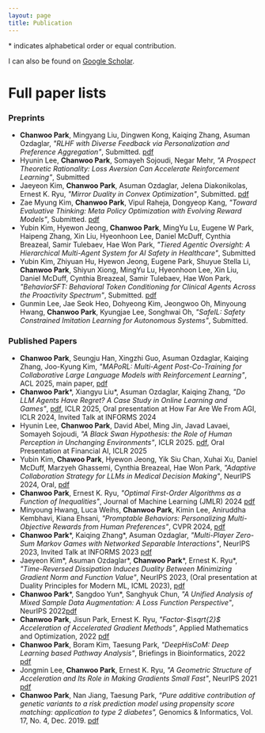 ```yaml
---
layout: page
title: Publication
---
```

\* indicates alphabetical order or equal contribution.

I can also be found on [Google Scholar](https://scholar.google.com/citations?hl=en&authuser=2&user=FDG3_JMAAAAJ).

# Full paper lists
### Preprints


- **Chanwoo Park**, Mingyang Liu, Dingwen Kong, Kaiqing Zhang, Asuman Ozdaglar, _"RLHF with Diverse Feedback via Personalization and Preference Aggregation"_, Submitted. [pdf](https://arxiv.org/abs/2405.00254)
- Hyunin Lee, **Chanwoo Park**, Somayeh Sojoudi, Negar Mehr, _"A Prospect Theoretic Rationality: Loss Aversion Can Accelerate Reinforcement Learning"_, Submitted
- Jaeyeon Kim, **Chanwoo Park**,  Asuman Ozdaglar, Jelena Diakonikolas, Ernest K. Ryu, _"Mirror Duality in Convex Optimization"_, Submitted. [pdf](https://arxiv.org/abs/2311.17296)
- Zae Myung Kim, **Chanwoo Park**, Vipul Raheja, Dongyeop Kang, _"Toward Evaluative Thinking: Meta Policy Optimization with Evolving Reward Models"_, Submitted. [pdf](https://arxiv.org/abs/2504.20157)
- Yubin Kim, Hyewon Jeong, **Chanwoo Park**, MingYu Lu, Eugene W Park, Haipeng Zhang, Xin Liu, Hyeonhoon Lee, Daniel McDuff, Cynthia Breazeal, Samir Tulebaev, Hae Won Park, _"Tiered Agentic Oversight: A Hierarchical Multi-Agent System for AI Safety in Healthcare"_, Submitted
- Yubin Kim, Zhiyuan Hu, Hyewon Jeong, Eugene Park, Shuyue Stella Li, **Chanwoo Park**, Shiyun Xiong, MingYu Lu, Hyeonhoon Lee, Xin Liu, Daniel McDuff, Cynthia Breazeal, Samir Tulebaev, Hae Won Park, _"BehaviorSFT: Behavioral Token Conditioning for Clinical Agents Across the Proactivity Spectrum"_, Submitted. [pdf](https://arxiv.org/abs/2505.21757)
- Gunmin Lee, Jae Seok Heo, Dohyeong Kim, Jeongwoo Oh, Minyoung Hwang, **Chanwoo Park**, Kyungjae Lee, Songhwai Oh, _"SafeIL: Safety Constrained Imitation Learning for Autonomous Systems"_, Submitted.


### Published Papers
- **Chanwoo Park**, Seungju Han, Xingzhi Guo, Asuman Ozdaglar, Kaiqing Zhang, Joo-Kyung Kim, _"MAPoRL: Multi-Agent Post-Co-Training for Collaborative Large Language Models with Reinforcement Learning"_, ACL 2025, main paper, [pdf](https://arxiv.org/abs/2502.18439)
- **Chanwoo Park**\*, Xiangyu Liu\*, Asuman Ozdaglar, Kaiqing Zhang, _"Do LLM Agents Have Regret? A Case Study in Online Learning and Games"_, [pdf](https://arxiv.org/abs/2403.16843), ICLR 2025, Oral presentation at How Far Are We From AGI, ICLR 2024, Invited Talk at INFORMS 2024
- Hyunin Lee, **Chanwoo Park**, David Abel, Ming Jin, Javad Lavaei, Somayeh Sojoudi, _"A Black Swan Hypothesis: the Role of Human Perception in Unchanging Environments"_, ICLR 2025. [pdf](https://chanwoo-park-official.github.io/), Oral Presentation at Financial AI, ICLR 2025
- Yubin Kim, **Chawoo Park**, Hyewon Jeong, Yik Siu Chan, Xuhai Xu, Daniel McDuff, Marzyeh Ghassemi, Cynthia Breazeal, Hae Won Park, _"Adaptive Collaboration Strategy for LLMs in Medical Decision Making"_, NeurIPS 2024, Oral, [pdf](https://openreview.net/forum?id=EKdk4vxKO4)
- **Chanwoo Park**, Ernest K. Ryu, _"Optimal First-Order Algorithms as a Function of Inequalities"_, Journal of Machine Learning (JMLR) 2024 [pdf](https://arxiv.org/abs/2110.11035)
- Minyoung Hwang, Luca Weihs, **Chanwoo Park**, Kimin Lee, Aniruddha Kembhavi, Kiana Ehsani, _"Promptable Behaviors: Personalizing Multi-Objective Rewards from Human Preferences"_, CVPR 2024, [pdf](https://arxiv.org/abs/2312.09337)
- **Chanwoo Park**\*, Kaiqing Zhang\*, Asuman Ozdaglar, _"Multi-Player Zero-Sum Markov Games with Networked Separable Interactions"_, NeurIPS 2023, Invited Talk at INFORMS 2023  [pdf](https://arxiv.org/abs/2307.09470)
- Jaeyeon Kim\*, Asuman Ozdaglar\*, **Chanwoo Park**\*, Ernest K. Ryu\*, _"Time-Reversed Dissipation Induces Duality Between Minimizing Gradient Norm and Function Value"_, NeurIPS 2023, (Oral presentation at Duality Principles for Modern ML, ICML 2023),  [pdf](https://arxiv.org/abs/2305.06628)
- **Chanwoo Park**\*, Sangdoo Yun\*, Sanghyuk Chun, _"A Unified Analysis of Mixed Sample Data Augmentation: A Loss Function Perspective"_, NeurIPS 2022[pdf](https://arxiv.org/abs/2208.09913)
- **Chanwoo Park**, Jisun Park, Ernest K. Ryu, _"Factor-$\sqrt{2}$ Acceleration of Accelerated Gradient Methods"_, Applied Mathematics and Optimization, 2022 [pdf](https://arxiv.org/abs/2102.07366)
- **Chanwoo Park**, Boram Kim, Taesung Park, _"DeepHisCoM: Deep Learning based Pathway Analysis"_, Briefings in Bioinformatics, 2022 [pdf](https://academic.oup.com/bib/article/23/5/bbac171/6590446)
- Jongmin Lee, **Chanwoo Park**, Ernest K. Ryu, _"A Geometric Structure of Acceleration and Its Role in Making Gradients Small Fast"_, NeurIPS 2021 [pdf](https://arxiv.org/abs/2106.10439)
- **Chanwoo Park**, Nan Jiang, Taesung Park, _“Pure additive contribution of genetic variants to a risk prediction model using propensity score matching: application to type 2 diabetes",_ Genomics & Informatics, Vol. 17, No. 4, Dec. 2019. [pdf](https://pmc.ncbi.nlm.nih.gov/articles/PMC6944048/)

